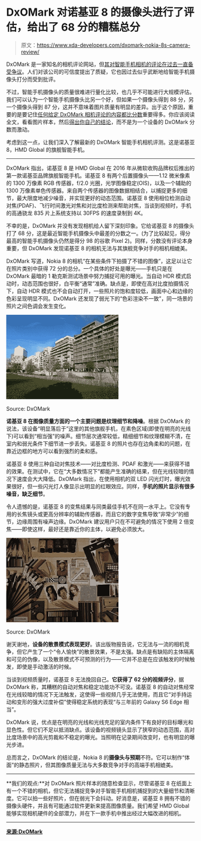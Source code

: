 # DxOMark 对诺基亚 8 的摄像头进行了评估，给出了 68 分的糟糕总分

> 原文：<https://www.xda-developers.com/dxomark-nokia-8s-camera-review/>

DxOMark 是一家知名的相机评论网站，但[其对智能手机相机的评论在过去一直备受争议](https://www.xda-developers.com/dxomark-reviews-oneplus-5-camera-quality-gives-it-a-score-of-87/)。人们对该公司的可信度提出了质疑，它也因过去似乎武断地给智能手机摄像头打分而受到批评。

不过，智能手机摄像头的质量很难进行量化比较，也几乎不可能进行大规模评估。我们可以认为一个智能手机摄像头比另一个好，但如果一个摄像头得到 88 分，另一个摄像头得到 87 分，这并不意味着图片质量有明显的差异。出于这个原因，重要的是要记住[任何给定 DxOMark 相机评论的内容都比分数](https://www.xda-developers.com/dxomark-huawei-mate-10-pro-camera/)重要得多。你应该阅读全文，看看图片样本，然后[得出你自己的结论](https://www.xda-developers.com/dxomark-xiaomi-mi-note-3/)，而不是为一个设备的 DxOMark 分数而激动。

考虑到这一点，让我们深入了解最新的 DxOMark 智能手机相机评测。这是诺基亚 8，HMD Global 的旗舰智能手机。

* * *

DxOMark 指出，诺基亚 8 是 HMD Global 在 2016 年从微软收购品牌权后推出的第一款诺基亚品牌旗舰智能手机。诺基亚 8 有两个后置摄像头——1.12 微米像素的 1300 万像素 RGB 传感器，f/2.0 光圈，光学图像稳定(OIS)，以及一个辅助的 1300 万像素单色传感器。来自两个传感器的图像数据相结合，以捕捉更多的细节，最大限度地减少噪音，并实现更好的动态范围。诺基亚 8 使用相位检测自动对焦(PDAF)、飞行时间激光对焦和对比度检测来帮助对焦，当谈到视频时，手机的高通骁龙 835 片上系统支持以 30FPS 的速度录制到 4K。

不幸的是，DxOMark 并没有发现相机给人留下深刻印象。它给诺基亚 8 的摄像头打了 68 分，这是最近智能手机摄像头中最差的分数之一。(为了比较起见，得分最高的智能手机摄像头仍然是得分 98 的谷歌 Pixel 2)。同样，分数没有评论本身重要，但 DxOMark 发现诺基亚 8 的相机无法与其旗舰竞争对手的相机相媲美。

DxOMark 写道，Nokia 8 的相机“在某些条件下拍摄了不错的图像”，这足以让它在照片类别中获得 72 分的总分。一个具体的好处是曝光——手机只是在 DxOMark 最暗的 1 勒克斯测试场景中努力捕捉可用的曝光。当自动 HDR 模式启动时，动态范围也很好，白平衡“通常”准确。缺点是，即使在高对比度拍摄情况下，自动 HDR 模式也不会自动打开，一些照片的饱和度较低，画面中心和边缘的色彩呈现明显不同。DxOMark 还发现了弱光下的“色彩渲染不一致”，同一场景的照片之间色调会发生变化。

 <picture>![](img/64b789fcb1e1d001d154ff611aa6f869.png)</picture> 

Source: DxOMark

**诺基亚 8 在图像质量方面的一个主要问题是纹理细节和降噪**。根据 DxOMark 的说法，该设备“明显落后于”这里的其他旗舰手机，在素色区域(即使在明亮的光线下)可以看到“相当强”的噪声。细节层次通常较低，精细细节和纹理模糊不清，在室内和弱光条件下细节进一步丢失。诺基亚 8 的照片也存在边角柔和的问题，在靠近边框的地方可以看到强烈的柔和感。

诺基亚 8 使用三种自动对焦技术——对比度检测、PDAF 和激光——来获得不错的效果。在测试中，它在“大多数情况下”都能产生准确的结果，但在光线较暗的情况下速度会大大降低。DxOMark 指出，在使用相机的双 LED 闪光灯时，曝光效果很好，但一些闪光灯人像显示出明显的红眼效应。同样，**手机的照片显示有很多噪音，缺乏细节**。

令人遗憾的是，诺基亚 8 的变焦结果与同类最佳手机不在同一水平上。它没有专用的长焦镜头或更高分辨率的辅助传感器，而且它的数字变焦导致“非常少”的细节，边缘周围有噪声边缘。DxOMark 建议用户只在不可避免的情况下使用 2 倍变焦——即使这样，最好还是靠近你的主体，以避免必须放大。

 <picture>![](img/9762bc1095e57b33838b0cb87b4a0dcb.png)</picture> 

Source: DxOMark

谢天谢地，**设备的散景模式表现更好**。该出版物报告说，它无法与一流的相机竞争，但它产生了一个“令人愉快”的散景效果，不是太强。缺点是有缺陷的主体隔离和可见的伪像，以及散景模式不可预测的行为——它并不总是在应该触发的时候触发，即使是手动激活的时候。

当谈到视频质量时，诺基亚 8 无法挽回自己。**它获得了 62 分的视频评分**，据 DxOMark 称，其糟糕的自动对焦和稳定功能功不可没。诺基亚 8 的自动对焦经常在光线较暗的情况下无法触发，这使得一些视频几乎无法使用，而且它“对手持运动和变形的强大过度补偿”使得稳定系统的表现“与三年前的 Galaxy S6 Edge 相当”。

DxOMark 说，优点是在明亮的光线和光线充足的室内条件下有良好的目标曝光和显色性。但它们不足以抵消缺点。该设备的视频镜头显示了狭窄的动态范围，高对比度场景中的高光剪裁和不稳定的曝光。当照明在记录期间改变时，也有明显的曝光步进。

总而言之，DxOMark 的结论是，Nokia 8 的**摄像头与预期**不符。它可以制作“体面”的静态照片，但其图像质量无法与大多数竞争对手的高端手机相媲美。

* * *

**我们的观点:**对 DxOMark 照片样本的随意检查显示，尽管诺基亚 8 在纸面上有一个不错的相机，但它无法捕捉竞争对手智能手机相机捕捉到的大量细节和清晰度。它可以拍一些好照片，但在弱光下会抖动。好消息是，诺基亚 8 拥有不错的摄像头硬件，并且有可能通过软件更新来提高图像质量。我们希望 HMD Global 能够实现相机硬件的全部潜力，并在下一款手机中推出经过大幅改进的相机。

* * *

[**来源:DxOMark**](https://www.dxomark.com/nokia-8-review-nokias-return-high-end-segment/)